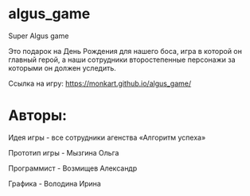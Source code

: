 # algus_game
Super Algus game

Это подарок на День Рождения для нашего боса, игра в которой он главный герой, а наши сотрудники второстепенные персонажи
за которыми он должен уследить.

Ссылка на игру:
https://monkart.github.io/algus_game/

# Авторы:
Идея игры - все сотрудники агенства «Алгоритм успеха»

Прототип игры - Мызгина Ольга

Программист - Возмищев Александр

Графика - Володина Ирина
